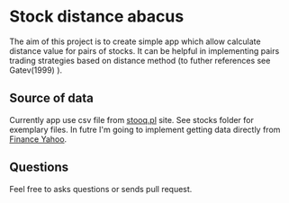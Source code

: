 Stock distance abacus
====================

The aim of this project is to create simple app which allow calculate distance value for pairs of stocks. It can be helpful in implementing pairs trading strategies based on distance method (to futher references see Gatev(1999) ).

Source of data 
---------------
Currently app use csv file from [stooq.pl](http://stooq.pl) site. See stocks folder for exemplary files. In futre I'm going to implement getting data directly from [Finance Yahoo](finance.yahoo.com).

Questions
----------
Feel free to asks questions or sends pull request.
